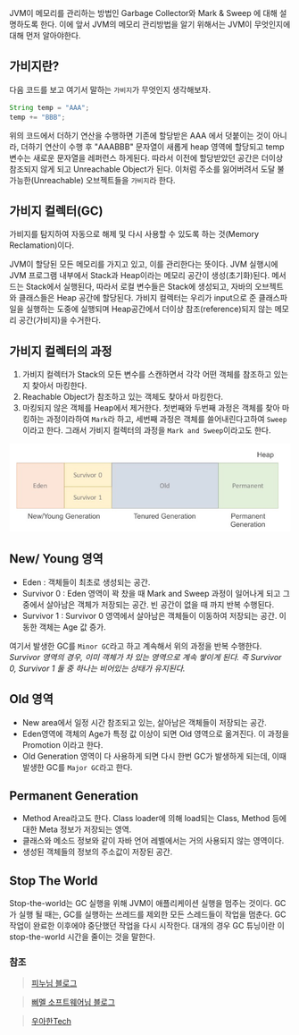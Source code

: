 JVM이 메모리를 관리하는 방법인 Garbage Collector와 Mark & Sweep 에 대해 설명하도록 한다. 이에 앞서 JVM의 메모리 관리방법을 알기 위해서는 JVM이 무엇인지에 대해 먼저 알아야한다.

## 가비지란?
다음 코드를 보고 여기서 말하는 `가비지`가 무엇인지 생각해보자.

```java
String temp = "AAA";
temp += "BBB";
```

위의 코드에서 더하기 연산을 수행하면 기존에 할당받은 AAA 에서 덧붙이는 것이 아니라, 더하기 연산이 수행 후 "AAABBB" 문자열이 새롭게 heap 영역에 할당되고 temp 변수는 새로운 문자열을 레퍼런스 하게된다. 따라서 이전에 할당받았던 공간은 더이상 참조되지 않게 되고 Unreachable Object가 된다. 이처럼 주소를 잃어버려서 도달 불가능한(Unreachable) 오브젝트들을 `가비지`라 한다.

## 가비지 컬렉터(GC)
가비지를 탐지하여 자동으로 해제 및 다시 사용할 수 있도록 하는 것(Memory Reclamation)이다.

JVM이 할당된 모든 메모리를 가지고 있고, 이를 관리한다는 뜻이다. JVM 실행시에 JVM 프로그램 내부에서 Stack과 Heap이라는 메모리 공간이 생성(초기화)된다. 메서드는 Stack에서 실행된다, 따라서 로컬 변수들은 Stack에 생성되고, 자바의 오브젝트와 클래스들은 Heap 공간에 할당된다. 가비지 컬렉터는 우리가 input으로 준 클래스파일을 실행하는 도중에 실행되며 Heap공간에서 더이상 참조(reference)되지 않는 메모리 공간(가비지)을 수거한다.


## 가비지 컬렉터의 과정
1. 가비지 컬렉터가 Stack의 모든 변수를 스캔하면서 각각 어떤 객체를 참조하고 있는지 찾아서 마킹한다.
2. Reachable Object가 참조하고 있는 객체도 찾아서 마킹한다.
3. 마킹되지 않은 객체를 Heap에서 제거한다.
첫번째와 두번째 과정은 객체를 찾아 마킹하는 과정이라하여 `Mark`라 하고, 세번째 과정은 객체를 쓸어내린다고하여 `Sweep`이라고 한다. 그래서 가비지 컬렉터의 과정을 `Mark and Sweep`이라고도 한다.

![](https://github.com/hanull/TIL/blob/master/Java/img/runtimearea_heap.png)

## New/ Young 영역
- Eden : 객체들이 최초로 생성되는 공간.
- Survivor 0 : Eden 영역이 꽉 찼을 때 Mark and Sweep 과정이 일어나게 되고 그중에서 살아남은 객체가 저장되는 공간. 빈 공간이 없을 때 까지 반복 수행된다.
- Survivor 1 : Survivor 0 영역에서 살아남은 객체들이 이동하여 저장되는 공간. 이동한 객체는 Age 값 증가.

여기서 발생한 GC를 `Minor GC`라고 하고 계속해서 위의 과정을 반복 수행한다. *Survivor 영역의 경우, 이미 객체가 차 있는 영역으로 계속 쌓이게 된다. 즉 Survivor 0, Survivor 1 둘 중 하나는 비어있는 상태가 유지된다.*

## Old 영역
- New area에서 일정 시간 참조되고 있는, 살아남은 객체들이 저장되는 공간.
- Eden영역에 객체의 Age가 특정 값 이상이 되면 Old 영역으로 옮겨진다. 이 과정을 Promotion 이라고 한다.
- Old Generation 영역이 다 사용하게 되면 다시 한번 GC가 발생하게 되는데, 이때 발생한 GC를 `Major GC`라고 한다.

## Permanent Generation
- Method Area라고도 한다. Class loader에 의해 load되는 Class, Method 등에 대한 Meta 정보가 저장되는 영역.
- 클래스와 메소드 정보와 같이 자바 언어 레벨에서는 거의 사용되지 않는 영역이다.
- 생성된 객체들의 정보의 주소값이 저장된 공간.


## Stop The World
Stop-the-world는 GC 실행을 위해 JVM이 애플리케이션 실행을 멈주는 것이다. GC가 실행 될 때는, GC를 실행하는 쓰레드를 제외한 모든 스레드들이 작업을 멈춘다. GC 작업이 완료한 이후에야 중단했던 작업을 다시 시작한다. 대개의 경우 GC 튜닝이란 이 stop-the-world 시간을 줄이는 것을 말한다.





### 참조
> [피누님 블로그](https://velog.io/@litien/%EA%B0%80%EB%B9%84%EC%A7%80-%EC%BB%AC%EB%A0%89%ED%84%B0GC)

> [삐멜 소프트웨어님 블로그](https://imasoftwareengineer.tistory.com/103)

> [우아한Tech](https://www.youtube.com/watch?v=vZRmCbl871I)
